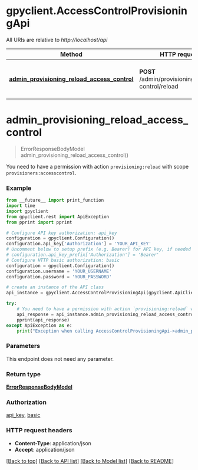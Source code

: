 # gpyclient.AccessControlProvisioningApi

All URIs are relative to *http://localhost/api*

Method | HTTP request | Description
------------- | ------------- | -------------
[**admin_provisioning_reload_access_control**](AccessControlProvisioningApi.md#admin_provisioning_reload_access_control) | **POST** /admin/provisioning/access-control/reload | You need to have a permission with action &#x60;provisioning:reload&#x60; with scope &#x60;provisioners:accesscontrol&#x60;.


# **admin_provisioning_reload_access_control**
> ErrorResponseBodyModel admin_provisioning_reload_access_control()

You need to have a permission with action `provisioning:reload` with scope `provisioners:accesscontrol`.

### Example
```python
from __future__ import print_function
import time
import gpyclient
from gpyclient.rest import ApiException
from pprint import pprint

# Configure API key authorization: api_key
configuration = gpyclient.Configuration()
configuration.api_key['Authorization'] = 'YOUR_API_KEY'
# Uncomment below to setup prefix (e.g. Bearer) for API key, if needed
# configuration.api_key_prefix['Authorization'] = 'Bearer'
# Configure HTTP basic authorization: basic
configuration = gpyclient.Configuration()
configuration.username = 'YOUR_USERNAME'
configuration.password = 'YOUR_PASSWORD'

# create an instance of the API class
api_instance = gpyclient.AccessControlProvisioningApi(gpyclient.ApiClient(configuration))

try:
    # You need to have a permission with action `provisioning:reload` with scope `provisioners:accesscontrol`.
    api_response = api_instance.admin_provisioning_reload_access_control()
    pprint(api_response)
except ApiException as e:
    print("Exception when calling AccessControlProvisioningApi->admin_provisioning_reload_access_control: %s\n" % e)
```

### Parameters
This endpoint does not need any parameter.

### Return type

[**ErrorResponseBodyModel**](ErrorResponseBodyModel.md)

### Authorization

[api_key](../README.md#api_key), [basic](../README.md#basic)

### HTTP request headers

 - **Content-Type**: application/json
 - **Accept**: application/json

[[Back to top]](#) [[Back to API list]](../README.md#documentation-for-api-endpoints) [[Back to Model list]](../README.md#documentation-for-models) [[Back to README]](../README.md)

